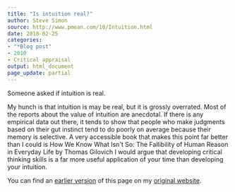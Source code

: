 ```yaml
---
title: "Is intuition real?"
author: Steve Simon
source: http://www.pmean.com/10/Intuition.html
date: 2010-02-25
categories:
- "*Blog post"
- 2010
- Critical appraisal
output: html_document
page_update: partial
---
```


Someone asked if intuition is real.

<!---more--->

My hunch is that intuition is may be real, but it is grossly overrated. Most of the reports about the value of intuition are anecdotal. If there is any empirical data out there, it tends to show that people who make judgments based on their gut instinct tend to do poorly on average because their memory is selective. A very accessible book that makes this point far better than I could is How We Know What Isn't So: The Fallibility of Human Reason in Everyday Life by Thomas Gilovich I would argue that developing critical thinking skills is a far more useful application of your time than developing your intuition.

You can find an [earlier version][sim1] of this page on my [original website][sim2].

[sim1]: http://www.pmean.com/10/Intuition.html
[sim2]: http://www.pmean.com/original_site.html
